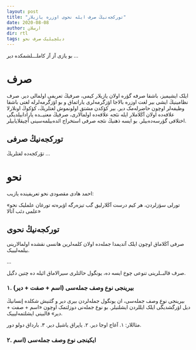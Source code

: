 ```yaml
---
layout: post
title: "تورکجه‌نیڭ صرف ایله نحوی اوزره یازیلار"
date: 2020-08-08
author: ارسلان
dir: rtl
tags: دیلچیلیک صرف نحو
---
```


بو یازی آز آز کاملـــلشمکده دیر ...

# صرف
ایلک ایشیمیز، باشقا صرفه گؤره اولان یازیلار کیمی، صرفیڭ تعریفی اولمالی دیر. صرف نظامینیڭ ایشی بیر لغت اوزره بالاجا اؤزگرمه‌لری یاراتماق و بو اؤزگرمه‌لرله لغتی باشقا وظیفه‌لر اوچون حاضرله‌مک دیر. بیر کؤکدن مشتق اولونموش لغتلریڭ، کؤکوڭ اونلارلا علاقه‌ده اولان آڭلاملار ایله نئجه علاقه‌ده اولمالاری، صرفیڭ معنیــده یارادابیلدیگی اختلافی گؤرسه‌ده‌بیلر. بو ایسه ذهنیڭ نئجه صرفی استخراج ائده‌بیلمه‌سینی آچیقلایابیلر.


## تورکجه‌نیڭ صرفی
تۆرکجه‌ده لغتلریڭ ...

# نحو
احمد هادی مقصودی نحو تعریفینده یازیب:

«تورلی سؤزلردن، هر کیم درست آڭلارلیق گب تیزه‌رگه اؤیره‌ته تورغان علملیک نحو علمی دئب آتالا»

## تورکجه‌نیڭ نحوی
صرفی آڭلاماق اوچون ایلک آتدیمدا جمله‌ده اولان کلمه‌لرین هانسی نقشده اولمالارینی بیلمه‌لیییک.

...

صرف قالبــلرینی تنوعی چوخ ایسه ده، یونگول حالتلری سیرالاماق ائیله ده چتین دگیل. 

### ۱. بیرینجی نوع وصف جمله‌سی  (اسم + صفت + دیر)
بیرینجی نوع وصف جمله‌سی، ان یونگول جمله‌لردن بیری دیر و گئنیش شکلده إنسانیڭ دیل اؤرگشدیگی ایلک ایللردن ایشلنیلر. بو نوع جمله‌نی دوزلتمک اوچون «اسم + صفت + دیر» قالبینی ایشلتمه‌لیییک.

مثاللار:
۱. آغاج اوجا دیر.
۲. یاپراق یاشیل دیر.
۳. بارداق دولو دور.

### ۲. ایکینجی نوع وصف جمله‌سی (اسم 














